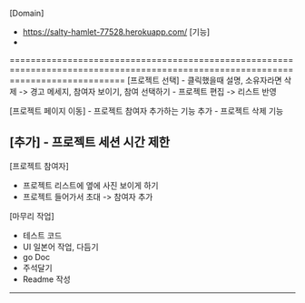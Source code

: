 [Domain] 
   - https://salty-hamlet-77528.herokuapp.com/
[기능]
   - 
==================================================================================================================================
[프로젝트 선택]
	- 클릭했을때 설명, 소유자라면 삭제 -> 경고 메세지, 참여자 보이기, 참여 선택하기
	- 프로젝트 편집 -> 리스트 반영
	
[프로젝트 페이지 이동]
	- 프로젝트 참여자 추가하는 기능 추가
	- 프로젝트 삭제 기능 

[추가]
	- 프로젝트 세션 시간 제한
----------------------------------------------------------------------------------------------------------------------------------
[프로젝트 참여자]
- 프로젝트 리스트에 옆에 사진 보이게 하기 
- 프로젝트 들어가서 초대 -> 참여자 추가

[마무리 작업]
- 테스트 코드
- UI 일본어 작업, 다듬기
- go Doc
- 주석달기
- Readme 작성
----------------------------------------------------------------------------------------------------------------------------------